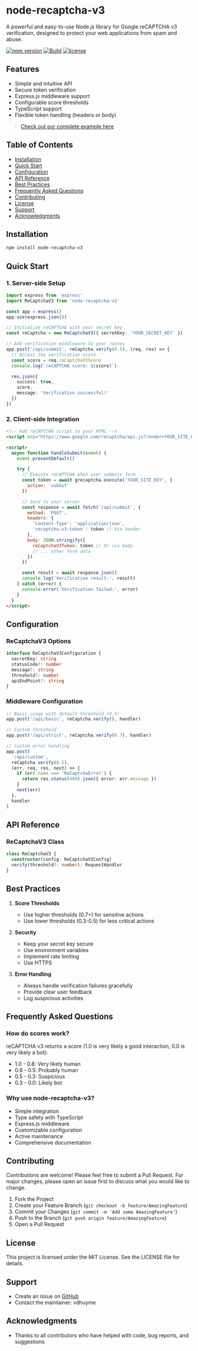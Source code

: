 # node-recaptcha-v3

A powerful and easy-to-use Node.js library for Google reCAPTCHA v3 verification, designed to protect your web applications from spam and abuse.

[![npm version](https://img.shields.io/npm/v/node-recaptcha-v3.svg)](https://www.npmjs.com/package/node-recaptcha-v3)
[![Build](https://github.com/vdhuyme/node-recaptcha-v3/actions/workflows/publish.yml/badge.svg)](https://github.com/vdhuyme/node-recaptcha-v3/actions/workflows/release.yml)
[![license](https://img.shields.io/badge/license-MIT-blue.svg)](LICENSE)

## Features

- Simple and intuitive API
- Secure token verification
- Express.js middleware support
- Configurable score thresholds
- TypeScript support
- Flexible token handling (headers or body)

> [Check out our complete example here](https://github.com/vdhuyme/node-recaptcha-v3-example)

## Table of Contents

- [Installation](#installation)
- [Quick Start](#quick-start)
- [Configuration](#configuration)
- [API Reference](#api-reference)
- [Best Practices](#best-practices)
- [Frequently Asked Questions](#frequently-asked-questions)
- [Contributing](#contributing)
- [License](#license)
- [Support](#support)
- [Acknowledgments](#acknowledgments)

## Installation

```bash
npm install node-recaptcha-v3
```

## Quick Start

### 1. Server-side Setup

```typescript
import express from 'express'
import ReCaptchaV3 from 'node-recaptcha-v3'

const app = express()
app.use(express.json())

// Initialize reCAPTCHA with your secret key
const reCaptcha = new ReCaptchaV3({ secretKey: 'YOUR_SECRET_KEY' })

// Add verification middleware to your routes
app.post('/api/submit', reCaptcha.verify(0.5), (req, res) => {
  // Access the verification score
  const score = req.reCaptchaV3Score
  console.log(`reCAPTCHA score: ${score}`)

  res.json({
    success: true,
    score,
    message: 'Verification successful!'
  })
})
```

### 2. Client-side Integration

```html
<!-- Add reCAPTCHA script to your HTML -->
<script src="https://www.google.com/recaptcha/api.js?render=YOUR_SITE_KEY"></script>

<script>
  async function handleSubmit(event) {
    event.preventDefault()

    try {
      // Execute reCAPTCHA when user submits form
      const token = await grecaptcha.execute('YOUR_SITE_KEY', {
        action: 'submit'
      })

      // Send to your server
      const response = await fetch('/api/submit', {
        method: 'POST',
        headers: {
          'Content-Type': 'application/json',
          'recaptcha-v3-token': token // Via header
        },
        body: JSON.stringify({
          reCaptchaV3Token: token // Or via body
          // ... other form data
        })
      })

      const result = await response.json()
      console.log('Verification result:', result)
    } catch (error) {
      console.error('Verification failed:', error)
    }
  }
</script>
```

## Configuration

### ReCaptchaV3 Options

```typescript
interface ReCaptchaV3Configuration {
  secretKey: string
  statusCode?: number
  message?: string
  threshold?: number
  apiEndPoint?: string
}
```

### Middleware Configuration

```typescript
// Basic usage with default threshold (0.5)
app.post('/api/basic', reCaptcha.verify(), handler)

// Custom threshold
app.post('/api/strict', reCaptcha.verify(0.7), handler)

// Custom error handling
app.post(
  '/api/custom',
  reCaptcha.verify(0.5),
  (err, req, res, next) => {
    if (err.name === 'ReCaptchaError') {
      return res.status(400).json({ error: err.message })
    }
    next(err)
  },
  handler
)
```

## API Reference

### ReCaptchaV3 Class

```typescript
class ReCaptchaV3 {
  constructor(config: ReCaptchaV3Config)
  verify(threshold?: number): RequestHandler
}
```

## Best Practices

1. **Score Thresholds**
   - Use higher thresholds (0.7+) for sensitive actions
   - Use lower thresholds (0.3-0.5) for less critical actions

2. **Security**
   - Keep your secret key secure
   - Use environment variables
   - Implement rate limiting
   - Use HTTPS

3. **Error Handling**
   - Always handle verification failures gracefully
   - Provide clear user feedback
   - Log suspicious activities

## Frequently Asked Questions

### How do scores work?

reCAPTCHA v3 returns a score (1.0 is very likely a good interaction, 0.0 is very likely a bot):

- 1.0 - 0.8: Very likely human
- 0.8 - 0.5: Probably human
- 0.5 - 0.3: Suspicious
- 0.3 - 0.0: Likely bot

### Why use node-recaptcha-v3?

- Simple integration
- Type safety with TypeScript
- Express.js middleware
- Customizable configuration
- Active maintenance
- Comprehensive documentation

## Contributing

Contributions are welcome! Please feel free to submit a Pull Request. For major changes, please open an issue first to discuss what you would like to change.

1. Fork the Project
2. Create your Feature Branch (`git checkout -b feature/AmazingFeature`)
3. Commit your Changes (`git commit -m 'Add some AmazingFeature'`)
4. Push to the Branch (`git push origin feature/AmazingFeature`)
5. Open a Pull Request

## License

This project is licensed under the MIT License. See the LICENSE file for details.

## Support

- Create an issue on [GitHub](https://github.com/vdhuyme/node-recaptcha-v3/issues)
- Contact the maintainer: vdhuyme

## Acknowledgments

- Thanks to all contributors who have helped with code, bug reports, and suggestions
